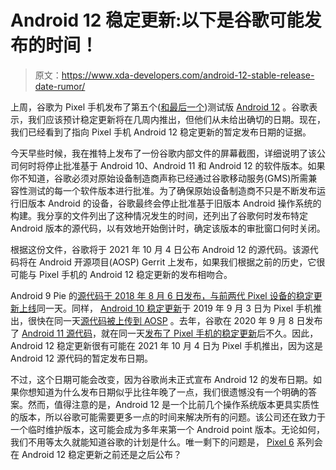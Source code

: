 # Android 12 稳定更新:以下是谷歌可能发布的时间！

> 原文：<https://www.xda-developers.com/android-12-stable-release-date-rumor/>

上周，谷歌为 Pixel 手机发布了第五个([和最后一个](https://www.xda-developers.com/android-12-beta-5/))测试版 [Android 12](https://www.xda-developers.com/android-12/) 。谷歌表示，我们应该预计稳定更新将在几周内推出，但他们从未给出确切的日期。现在，我们已经看到了指向 Pixel 手机 Android 12 稳定更新的暂定发布日期的证据。

今天早些时候，我在推特上发布了一份谷歌内部文件的屏幕截图，详细说明了该公司何时将停止批准基于 Android 10、Android 11 和 Android 12 的软件版本。如果你不知道，谷歌必须对原始设备制造商声称已经通过谷歌移动服务(GMS)所需兼容性测试的每一个软件版本进行批准。为了确保原始设备制造商不只是不断发布运行旧版本 Android 的设备，谷歌最终会停止批准基于旧版本 Android 操作系统的构建。我分享的文件列出了这种情况发生的时间，还列出了谷歌何时发布特定 Android 版本的源代码，以有效地开始倒计时，确定该版本的审批窗口何时关闭。

根据这份文件，谷歌将于 2021 年 10 月 4 日公布 Android 12 的源代码。该源代码将在 Android 开源项目(AOSP) Gerrit 上发布，如果我们根据之前的历史，它很可能与 Pixel 手机的 Android 12 稳定更新的发布相吻合。

Android 9 Pie 的[源代码于 2018 年 8 月 6 日发布，与前两代 Pixel 设备的](https://www.xda-developers.com/android-pie-source-code-aosp/)[稳定更新上线](https://www.xda-developers.com/android-pie-google-pixel-google-pixel-2/)同一天。同样， [Android 10 稳定更新](https://www.xda-developers.com/google-releases-stable-android-10-for-pixel-smartphones/)于 2019 年 9 月 3 日为 Pixel 手机推出，很快在同一天[源代码被上传到 AOSP](https://www.xda-developers.com/android-10-source-code-aosp/) 。去年，谷歌在 2020 年 9 月 8 日发布了 [Android 11 源代码](https://www.xda-developers.com/android-11-source-code-aosp/)，就在同一天[发布了 Pixel 手机的稳定更新](https://www.xda-developers.com/android-11-stable-google-pixel-oneplus-xiaomi-realme-oppo/)后不久。因此，Android 12 稳定更新很有可能在 2021 年 10 月 4 日为 Pixel 手机推出，因为这是 Android 12 源代码的暂定发布日期。

不过，这个日期可能会改变，因为谷歌尚未正式宣布 Android 12 的发布日期。如果你想知道为什么发布日期似乎比往年晚了一点，我们很遗憾没有一个明确的答案。然而，值得注意的是，Android 12 是一个比前几个操作系统版本更具实质性的版本，所以谷歌可能需要更多一点的时间来解决所有的问题。该公司还在致力于一个临时维护版本，这可能会成为多年来第一个 Android point 版本。无论如何，我们不用等太久就能知道谷歌的计划是什么。唯一剩下的问题是， [Pixel 6](https://www.xda-developers.com/google-pixel-6/) 系列会在 Android 12 稳定更新之前还是之后公布？